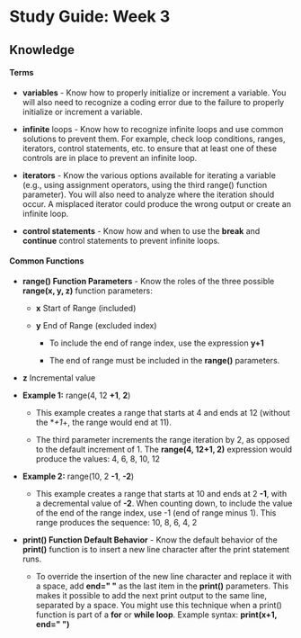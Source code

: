 # Study Guide: Week 3

## Knowledge

#### Terms

* **variables** - Know how to properly initialize or increment a variable. You will also need to recognize a coding error due to the failure to properly initialize or increment a variable.

* **infinite** loops - Know how to recognize infinite loops and use common solutions to prevent them. For example, check loop conditions, ranges, iterators, control statements, etc. to ensure that at least one of these controls are in place to prevent an infinite loop.

* **iterators** - Know the various options available for iterating a variable (e.g., using assignment operators, using the third range() function parameter). You will also need to analyze where the iteration should occur. A misplaced iterator could produce the wrong output or create an infinite loop.  

* **control statements** - Know how and when to use the **break** and **continue** control statements to prevent infinite loops.  


#### Common Functions

* **range() Function Parameters** - Know the roles of the three possible **range(x, y, z)** function parameters:

    * **x** Start of Range (included)

    * **y** End of Range (excluded index) 

        * To include the end of range index, use the expression **y+1**

        * The end of range must be included in the **range()** parameters.

* **z** Incremental value

* **Example 1:** range(4, 12 **+1**, **2**)

    * This example creates a range that starts at 4 and ends at 12 (without the **+1*+, the range would end at 11). 

    * The third parameter increments the range iteration by 2, as opposed to the default increment of 1. The **range(4, 12+1, 2)** expression would produce the values: 4, 6, 8, 10, 12 

* **Example 2:** range(10, 2 **-1**, **-2**)

    * This example creates a range that starts at 10 and ends at 2 **-1**, with a decremental value of **-2**. When counting down, to include the value of the end of the range index, use -1 (end of range minus 1). This range produces the sequence: 10, 8, 6, 4, 2 


* **print() Function Default Behavior** - Know the default behavior of the **print()** function is to insert a new line character after the print statement runs.

    * To override the insertion of the new line character and replace it with a space, add **end=" "** as the last item in the **print()** parameters. This makes it possible to add the next print output to the same line, separated by a space. You might use this technique when a print() function is part of a **for** or **while loop**. Example syntax:  **print(x+1, end=" ")**

